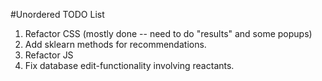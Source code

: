 #Unordered TODO List

1. Refactor CSS (mostly done -- need to do "results" and some popups)
2. Add sklearn methods for recommendations.
3. Refactor JS
4. Fix database edit-functionality involving reactants.
